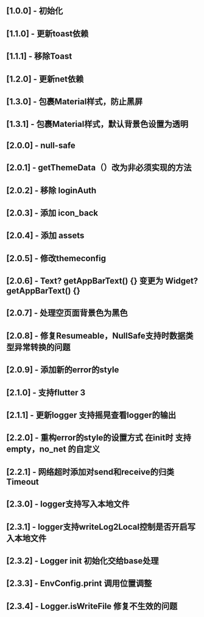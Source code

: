 ## [1.0.0] - 初始化

## [1.1.0] - 更新toast依赖

## [1.1.1] - 移除Toast

## [1.2.0] - 更新net依赖

## [1.3.0] - 包裹Material样式，防止黑屏

## [1.3.1] - 包裹Material样式，默认背景色设置为透明

## [2.0.0] - null-safe

## [2.0.1] - getThemeData（）改为非必须实现的方法

## [2.0.2] - 移除 loginAuth

## [2.0.3] - 添加 icon_back

## [2.0.4] - 添加 assets

## [2.0.5] - 修改themeconfig

## [2.0.6] -  Text? getAppBarText() {} 变更为   Widget? getAppBarText() {}

## [2.0.7] -  处理空页面背景色为黑色

## [2.0.8] -  修复Resumeable，NullSafe支持时数据类型异常转换的问题

## [2.0.9] -  添加新的error的style

## [2.1.0] -  支持flutter 3

## [2.1.1] -  更新logger 支持摇晃查看logger的输出

## [2.2.0] -  重构error的style的设置方式 在init时 支持empty，no_net 的自定义

## [2.2.1] -  网络超时添加对send和receive的归类Timeout

## [2.3.0] -  logger支持写入本地文件

## [2.3.1] -  logger支持writeLog2Local控制是否开启写入本地文件

## [2.3.2] -  Logger init 初始化交给base处理

## [2.3.3] -  EnvConfig.print 调用位置调整

## [2.3.4] -  Logger.isWriteFile 修复不生效的问题

